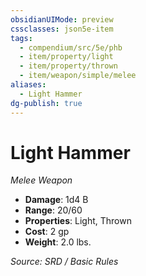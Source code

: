 ```yaml
---
obsidianUIMode: preview
cssclasses: json5e-item
tags:
  - compendium/src/5e/phb
  - item/property/light
  - item/property/thrown
  - item/weapon/simple/melee
aliases:
  - Light Hammer
dg-publish: true
---
```

# Light Hammer
*Melee Weapon*  

- **Damage**: 1d4 B
- **Range**: 20/60
- **Properties**: Light, Thrown
- **Cost**: 2 gp
- **Weight**: 2.0 lbs.

*Source: SRD / Basic Rules*